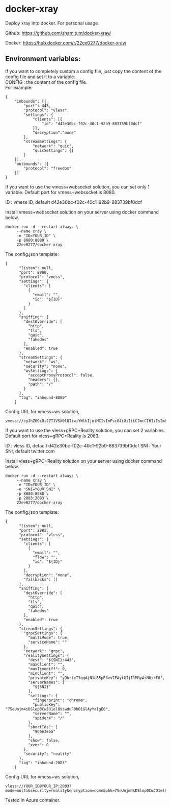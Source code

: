 # docker-xray
Deploy xray into docker. For personal usage.

Github: https://github.com/shamitum/docker-xray/

Docker: https://hub.docker.com/r/22ee0277/docker-xray/


##  Environment variables:  
If you want to completely custom a config file, just copy the content of the config file and set it to a variable:  
CONFIG : the content of the config file.    
For example:
```
{
    "inbounds": [{
        "port": 443,
        "protocol": "vless",
        "settings": {
            "clients": [{
                "id": "d42e30bc-f02c-40c1-92b9-883739bf0dcf"
            }],
            "decryption":"none"
        },
        "streamSettings": {
            "network": "quic",
            "quicSettings": {}
        }
    }],
    "outbounds": [{
        "protocol": "freedom"
    }]
}
```

If you want to use the vmess+websocket solution, you can set only 1 variable. Default port for vmess+websocket is 8080. 

ID : vmess ID, default d42e30bc-f02c-40c1-92b9-883739bf0dcf 

Install vmess+websocket solution on your server using docker command below.
```
docker run -d --restart always \
     --name xray \
     -e "ID=YOUR_ID" \
     -p 8080:8080 \
     22ee0277/docker-xray
```

The config.json template:  
```
{
      "listen": null,
      "port": 8080,
      "protocol": "vmess",
      "settings": {
        "clients": [
          {
            "email": "",
            "id": "${ID}"
          }
        ]
      },
      "sniffing": {
        "destOverride": [
          "http",
          "tls",
          "quic",
          "fakedns"
        ],
        "enabled": true
      },
      "streamSettings": {
        "network": "ws",
        "security": "none",
        "wsSettings": {
          "acceptProxyProtocol": false,
          "headers": {},
          "path": "/"
        }
      },
      "tag": "inbound-8080"
    }
```
Config URL for vmess+ws solution,
```
vmess://eyJhZGQiOiJZT1VSX0lQIiwiYWlkIjoiMCIsImFscG4iOiIiLCJmcCI6IiIsImhvc3QiOiIiLCJpZCI6IllPVVJfSUQiLCJuZXQiOiJ3cyIsInBhdGgiOiIvIiwicG9ydCI6IjgwODAiLCJwcyI6IlZNRVNTIFdTIiwic2N5IjoiYXV0byIsInNuaSI6IiIsInRscyI6IiIsInR5cGUiOiIiLCJ2IjoiMiJ9
```



If you want to use the vless+gRPC+Reality solution, you can set 2 variables. Default port for vless+gRPC+Reality is 2083.

ID : vless ID, default d42e30bc-f02c-40c1-92b9-883739bf0dcf
SNI : Your SNI, default twitter.com

Install vless+gRPC+Reality solution on your server using docker command below.
```
docker run -d --restart always \
     --name xray \
     -e "ID=YOUR_ID" \
     -e "SNI=YOUR_SNI" \
     -p 8080:8080 \
     -p 2083:2083 \
     22ee0277/docker-xray
```

The config.json template:
```
{
      "listen": null,
      "port": 2083,
      "protocol": "vless",
      "settings": {
        "clients": [
          {
            "email": "",
            "flow": "",
            "id": "${ID}"
          }
        ],
        "decryption": "none",
        "fallbacks": []
      },
      "sniffing": {
        "destOverride": [
          "http",
          "tls",
          "quic",
          "fakedns"
        ],
        "enabled": true
      },
      "streamSettings": {
        "grpcSettings": {
          "multiMode": true,
          "serviceName": ""
        },
        "network": "grpc",
        "realitySettings": {
          "dest": "${SNI}:443",
          "maxClient": "",
          "maxTimediff": 0,
          "minClient": "",
          "privateKey": "yDhrleT3qqAjN1a85pE3vv7EAytGIjIlMRyAsN8skF8",
          "serverNames": [
            "${SNI}"
          ],
          "settings": {
            "fingerprint": "chrome",
            "publicKey": "7SeUnjm4sDSlop0CwJO1el8VswduF0hO1GlAyYaIgE0",
            "serverName": "",
            "spiderX": "/"
          },
          "shortIds": [
            "90ae3e6a"
          ],
          "show": false,
          "xver": 0
        },
        "security": "reality"
      },
      "tag": "inbound-2083"
    }
```
Config URL for vmess+ws solution,
```
vless://YOUR_ID@YOUR_IP:2083?mode=multi&security=reality&encryption=none&pbk=7SeUnjm4sDSlop0CwJO1el8VswduF0hO1GlAyYaIgE0&fp=chrome&spx=%2F&type=grpc&serviceName=&sni=YOUR_SNI&sid=90ae3e6a#VLESS+gRPC+REALITY
```
Tested in Azure container.
